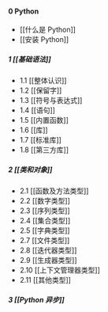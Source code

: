 #### 0 Python
- [[什么是 Python]]
- [[安装 Python]]
##### 1 [[基础语法]]
- 1.1 [[整体认识]]
- 1.2 [[保留字]]
- 1.3 [[符号与表达式]]
- 1.4 [[语句]]
- 1.5 [[内置函数]]
- 1.6 [[库]]
- 1.7 [[标准库]]
- 1.8 [[第三方库]]
##### 2 [[类和对象]]
- 2.1 [[函数及方法类型]]
- 2.2 [[数字类型]]
- 2.3 [[序列类型]]
- 2.4 [[集合类型]]
- 2.5 [[字典类型]]
- 2.7 [[文件类型]]
- 2.8 [[迭代器类型]]
- 2.9 [[生成器类型]]
- 2.10 [[上下文管理器类型]]
- 2.11 [[其他类型]]
##### 3 [[Python 异步]]
